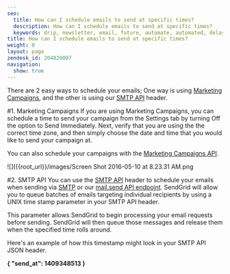 ```yaml
---
seo:
  title: How can I schedule emails to send at specific times?
  description: How can I schedule emails to send at specific times?
  keywords: drip, newsletter, email, future, automate, automated, delay, schedule, delivery
title: How can I schedule emails to send at specific times?
weight: 0
layout: page
zendesk_id: 204820097
navigation:
  show: true
---
```


There are 2 easy ways to schedule your emails; One way is using [Marketing Campaigns](https://sendgrid.com/docs/User_Guide/Marketing_Campaigns/index.html), and the other is using our [SMTP API](https://sendgrid.com/docs/API_Reference/SMTP_API/scheduling_parameters.html) header.

#1. Marketing Campaigns
If you are using Marketing Campaigns, you can schedule a time to send your campaign from the Settings tab by turning Off the option to Send Immediately. Next, verify that you are using the the correct time zone, and then simply choose the date and time that you would like to send your campaign at.

You can also schedule your campaigns with the [Marketing Campaigns API](https://sendgrid.com/docs/API_Reference/Web_API_v3/Marketing_Campaigns/campaigns.html#Schedule-a-Campaign-POST). 

![]({{root_url}}/images/Screen Shot 2016-05-10 at 8.23.31 AM.png

#2. SMTP API
You can use the [SMTP API](https://sendgrid.com/docs/API_Reference/SMTP_API/scheduling_parameters.html) header to schedule your emails when sending via [SMTP](https://sendgrid.com/docs/Integrate/index.html#-SMTP-Relay) or our [mail.send API endpoint](https://sendgrid.com/docs/API_Reference/Web_API/mail.html). SendGrid will allow you to queue batches of emails targeting individual recipients by using a UNIX time stamp parameter in your SMTP API header.

This parameter allows SendGrid to begin processing your email requests before sending. SendGrid will then queue those messages and release them when the specified time rolls around.

Here's an example of how this timestamp might look in your SMTP API JSON header. 

**{ "send\_at": 1409348513 }**
